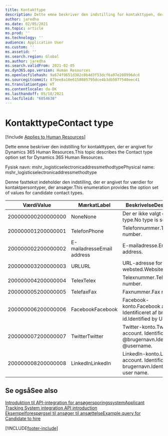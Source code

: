 ```yaml
---
title: Kontakttype
description: Dette emne beskriver den indstilling for kontakttypen, der er angivet for Dynamics 365 Human Resources.
author: jaredha
ms.date: 02/05/2021
ms.topic: article
ms.prod: ''
ms.technology: ''
audience: Application User
ms.custom: ''
ms.assetid: ''
ms.search.region: Global
ms.author: jaredha
ms.search.validFrom: 2021-02-05
ms.dyn365.ops.version: Human Resources
ms.openlocfilehash: 9a674f9651d382c0b4d3f53dcf6a97e208996dcd
ms.sourcegitcommit: 879ee8a10e6158885795dce4b3db5077540eec41
ms.translationtype: HT
ms.contentlocale: da-DK
ms.lasthandoff: 05/18/2021
ms.locfileid: "6054638"
---
```

# <a name="contact-type"></a><span data-ttu-id="ca329-103">Kontakttype</span><span class="sxs-lookup"><span data-stu-id="ca329-103">Contact type</span></span>

[!include [Applies to Human Resources](../includes/applies-to-hr.md)]

<span data-ttu-id="ca329-104">Dette emne beskriver den indstilling for kontakttypen, der er angivet for Dynamics 365 Human Resources.</span><span class="sxs-lookup"><span data-stu-id="ca329-104">This topic describes the Contact type option set for Dynamics 365 Human Resources.</span></span>

<span data-ttu-id="ca329-105">Fysisk navn: mshr_logisticselectronicaddressmethodtype</span><span class="sxs-lookup"><span data-stu-id="ca329-105">Physical name: mshr_logisticselectronicaddressmethodtype</span></span>

<span data-ttu-id="ca329-106">Denne fasttekst indeholder den indstilling, der er angivet for værdier for kontaktpersontyper, der ansøger.</span><span class="sxs-lookup"><span data-stu-id="ca329-106">This enumeration provides the option set of values for candidate contact types.</span></span> 

| <span data-ttu-id="ca329-107">Værdi</span><span class="sxs-lookup"><span data-stu-id="ca329-107">Value</span></span> | <span data-ttu-id="ca329-108">Mærkat</span><span class="sxs-lookup"><span data-stu-id="ca329-108">Label</span></span> | <span data-ttu-id="ca329-109">Beskrivelse</span><span class="sxs-lookup"><span data-stu-id="ca329-109">Description</span></span> |
| --- | --- | --- |
| <span data-ttu-id="ca329-110">200000000</span><span class="sxs-lookup"><span data-stu-id="ca329-110">200000000</span></span> | <span data-ttu-id="ca329-111">None</span><span class="sxs-lookup"><span data-stu-id="ca329-111">None</span></span> | <span data-ttu-id="ca329-112">Der er ikke valgt en type.</span><span class="sxs-lookup"><span data-stu-id="ca329-112">No type is selected.</span></span> |
| <span data-ttu-id="ca329-113">200000001</span><span class="sxs-lookup"><span data-stu-id="ca329-113">200000001</span></span> | <span data-ttu-id="ca329-114">Telefon</span><span class="sxs-lookup"><span data-stu-id="ca329-114">Phone</span></span> | <span data-ttu-id="ca329-115">Telefonnummer.</span><span class="sxs-lookup"><span data-stu-id="ca329-115">Telephone number.</span></span> |
| <span data-ttu-id="ca329-116">200000002</span><span class="sxs-lookup"><span data-stu-id="ca329-116">200000002</span></span> | <span data-ttu-id="ca329-117">E-mailadresse</span><span class="sxs-lookup"><span data-stu-id="ca329-117">Email address</span></span> | <span data-ttu-id="ca329-118">E-mailadresse.</span><span class="sxs-lookup"><span data-stu-id="ca329-118">Email address.</span></span> |
| <span data-ttu-id="ca329-119">200000003</span><span class="sxs-lookup"><span data-stu-id="ca329-119">200000003</span></span> | <span data-ttu-id="ca329-120">URL</span><span class="sxs-lookup"><span data-stu-id="ca329-120">URL</span></span> | <span data-ttu-id="ca329-121">URL-adresse for websted.</span><span class="sxs-lookup"><span data-stu-id="ca329-121">Website URL.</span></span> |
| <span data-ttu-id="ca329-122">200000004</span><span class="sxs-lookup"><span data-stu-id="ca329-122">200000004</span></span> | <span data-ttu-id="ca329-123">Telex</span><span class="sxs-lookup"><span data-stu-id="ca329-123">Telex</span></span> | <span data-ttu-id="ca329-124">Telexnummer.</span><span class="sxs-lookup"><span data-stu-id="ca329-124">Telex number.</span></span> |
| <span data-ttu-id="ca329-125">200000005</span><span class="sxs-lookup"><span data-stu-id="ca329-125">200000005</span></span> | <span data-ttu-id="ca329-126">Telefax</span><span class="sxs-lookup"><span data-stu-id="ca329-126">Fax</span></span> | <span data-ttu-id="ca329-127">Faxnummer.</span><span class="sxs-lookup"><span data-stu-id="ca329-127">Fax number.</span></span> |
| <span data-ttu-id="ca329-128">200000006</span><span class="sxs-lookup"><span data-stu-id="ca329-128">200000006</span></span> | <span data-ttu-id="ca329-129">Facebook</span><span class="sxs-lookup"><span data-stu-id="ca329-129">Facebook</span></span> | <span data-ttu-id="ca329-130">Facebook-konto.</span><span class="sxs-lookup"><span data-stu-id="ca329-130">Facebook account.</span></span> <span data-ttu-id="ca329-131">Identificeret af bruger-id.</span><span class="sxs-lookup"><span data-stu-id="ca329-131">Identified by User ID.</span></span> |
| <span data-ttu-id="ca329-132">200000007</span><span class="sxs-lookup"><span data-stu-id="ca329-132">200000007</span></span> | <span data-ttu-id="ca329-133">Twitter</span><span class="sxs-lookup"><span data-stu-id="ca329-133">Twitter</span></span> | <span data-ttu-id="ca329-134">Twitter-konto.</span><span class="sxs-lookup"><span data-stu-id="ca329-134">Twitter account.</span></span> <span data-ttu-id="ca329-135">Identificeret af @brugernavn.</span><span class="sxs-lookup"><span data-stu-id="ca329-135">Identified by @username.</span></span> |
| <span data-ttu-id="ca329-136">200000008</span><span class="sxs-lookup"><span data-stu-id="ca329-136">200000008</span></span> | <span data-ttu-id="ca329-137">LinkedIn</span><span class="sxs-lookup"><span data-stu-id="ca329-137">LinkedIn</span></span> | <span data-ttu-id="ca329-138">LinkedIn-konto.</span><span class="sxs-lookup"><span data-stu-id="ca329-138">LinkedIn account.</span></span> <span data-ttu-id="ca329-139">Identificeret af brugernavn.</span><span class="sxs-lookup"><span data-stu-id="ca329-139">Identified by user name.</span></span> |

## <a name="see-also"></a><span data-ttu-id="ca329-140">Se også</span><span class="sxs-lookup"><span data-stu-id="ca329-140">See also</span></span>

[<span data-ttu-id="ca329-141">Introduktion til API-integration for ansøgersporingssystem</span><span class="sxs-lookup"><span data-stu-id="ca329-141">Applicant Tracking System integration API introduction</span></span>](hr-admin-integration-ats-api-introduction.md)<br>
[<span data-ttu-id="ca329-142">Eksempelforespørgsel til ansøger til ansættelse</span><span class="sxs-lookup"><span data-stu-id="ca329-142">Example query for Candidate to hire</span></span>](hr-admin-integration-ats-api-candidate-to-hire-example-query.md)


[!INCLUDE[footer-include](../includes/footer-banner.md)]